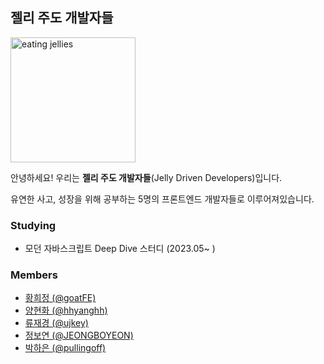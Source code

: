 ## 젤리 주도 개발자들 

<!--

**Here are some ideas to get you started:**

🙋‍♀️ A short introduction - what is your organization all about?
🌈 Contribution guidelines - how can the community get involved?
👩‍💻 Useful resources - where can the community find your docs? Is there anything else the community should know?
🍿 Fun facts - what does your team eat for breakfast?
🧙 Remember, you can do mighty things with the power of [Markdown](https://docs.github.com/github/writing-on-github/getting-started-with-writing-and-formatting-on-github/basic-writing-and-formatting-syntax)
-->

<img src='https://github.com/Jellies-Study/.github/assets/50111853/0aa8f107-a0db-4138-b171-ff779d59bdbc' alt='eating jellies' width='200px' />


안녕하세요! 우리는 **젤리 주도 개발자들**(Jelly Driven Developers)입니다.

유연한 사고, 성장을 위해 공부하는 5명의 프론트엔드 개발자들로 이루어져있습니다.

### Studying 

- 모던 자바스크립트 Deep Dive 스터디 (2023.05~ )

### Members

- <a href='https://github.com/goatFE' target='_blank'>황희정 (@goatFE) </a>
- <a href='https://github.com/hhyanghh' target='_blank'>양현화 (@hhyanghh) </a>
- <a href='https://github.com/ujkey' target='_blank'>류재경 (@ujkey) </a>
- <a href='https://github.com/JEONGBOYEON' target='_blank'>정보연 (@JEONGBOYEON) </a>
- <a href='https://github.com/pullingoff' target='_blank'>박하은 (@pullingoff) </a>
